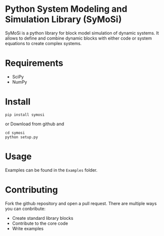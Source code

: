 # Python System Modeling and Simulation Library (SyMoSi)
SyMoSi is a python library for block model simulation of dynamic systems. It allows to define and combine dynamic blocks with either code or system equations to create complex systems.

# Requirements
* SciPy
* NumPy

# Install
```
pip install symosi
```

or Download from github and

```
cd symosi
python setup.py
```

# Usage
Examples can be found in the `Examples` folder.

# Contributing
Fork the github repository and open a pull request. There are multiple ways you can conbribute:

* Create standard library blocks
* Contribute to the core code
* Write examples